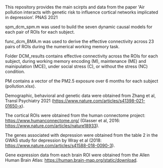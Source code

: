 This repository provides the main scirpts and data from the paper 'Air pollution interacts with genetic risk to influence cortical networks implicated in depression’. PNAS 2021

spm_dcm_spm.m was used to build the seven dynamic causal models for each pair of ROIs for each subject.

func_dcm_BMA.m was used to derive the effective connectivity across 23 pairs of ROIs during the numerical working memory task.

Folder DCM_results contains effective connectivity across the ROIs for each subject, during working memory encoding (M), maintenance (ME) and mainipulation (MCE), under social stress (C), or without the stress (NC) condition.

PM contains a vector of the PM2.5 exposure over 6 months for each subject (pollution.xlsx).

Demographic, behavioral and genetic data were obtained from Zhang et al, Transl Psychiatry 2021 (https://www.nature.com/articles/s41398-021-01650-x).

The cortical ROIs were obtained from the human connectome project: https://www.humanconnectome.org/ (Glasser et al, 2016: https://www.nature.com/articles/nature18933).

The genes associated with depression were obtained from the table 2 in the GWAS study for depression by Wray et al (2018: https://www.nature.com/articles/s41588-018-0090-3).

Gene expression data from each brain ROI were obtained from the Allen Human Brain Atlas: https://human.brain-map.org/static/download.

